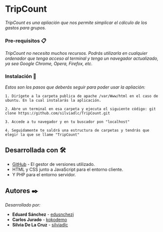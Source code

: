 # TripCount
_TripCount es una apliación que nos permite simplicar el cálculo de los gastos para grupos._

### Pre-requisitos 📋
_TripCount no necesita muchos recursos. Podrás utilizarla en cualquier ordenador que tenga acceso al terminal y tenga un navegador actualizado, ya sea Google Chrome, Opera, Firefox, etc._ 

### Instalación 🔧
_Estos son los pasos que deberás seguir para poder usar la apliación:_
```
1. Dirígete a la carpeta publica de apache /var/Www/html en el caso de ubuntu. En la cual instalarás la aplicación.
```
```
2. Abre un terminal en esa carpeta y ejecuta el siguiente código: git clone https://github.com/silviadlc/TripCount.git
```
```
3. Accede a tu navegador y en tu buscador pon "localhost"
```
```
4. Seguidamente te saldrá una estructura de carpetas y tendrás que elegir la que se llame "TripCount"

```
## Desarrollada con 🛠️
* [GitHub](https://github.com/) - El gestor de versiones utilizado.
* HTML y CSS junto a JavaScript para el entorno cliente.
* Y PHP para el entorno servidor.

## Autores ✒️
_Desarrollado por:_
* **Eduard Sánchez** - [edusnchezj](https://github.com/edusnchezj)
* **Carlos Jurado** - [kokodemo](https://github.com/kokodemo)
* **Silvia De La Cruz** - [silviadlc](https://github.com/silviadlc)

